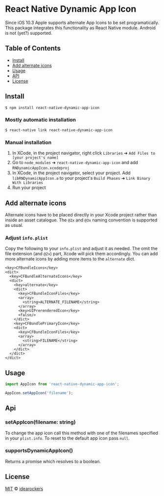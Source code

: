 
# React Native Dynamic App Icon

Since iOS 10.3 Apple supports alternate App Icons to be set programatically. This package integrates this functionality as React Native module. Android is not (yet?) supported.

## Table of Contents

- [Install](#install)
- [Add alternate icons](#add-alternate-icons)
- [Usage](#usage)
- [API](#api)
- [License](#license)

## Install

```
$ npm install react-native-dynamic-app-icon
```

### Mostly automatic installation

```
$ react-native link react-native-dynamic-app-icon
```

### Manual installation

1. In XCode, in the project navigator, right click `Libraries` ➜ `Add Files to [your project's name]`
2. Go to `node_modules` ➜ `react-native-dynamic-app-icon` and add `RNDynamicAppIcon.xcodeproj`
3. In XCode, in the project navigator, select your project. Add `libRNDynamicAppIcon.a` to your project's `Build Phases` ➜ `Link Binary With Libraries`
4. Run your project

## Add alternate icons

Alternate icons have to be placed directly in your Xcode project rather than inside an asset catalogue. The `@2x` and `@3x` naming convention is supported as usual.

### Adjust `info.plist`

Copy the following to your `info.plist` and adjust it as needed. The omit the file extension (and `@2x`) part, Xcode will pick them accordingly. You can add more alternate icons by adding more items to the `alternate` dict.

```
<key>CFBundleIcons</key>
<dict>
  <key>CFBundleAlternateIcons</key>
  <dict>
    <key>alternate</key>
    <dict>
      <key>CFBundleIconFiles</key>
      <array>
        <string>ALTERNATE_FILENAME</string>
      </array>
      <key>UIPrerenderedIcon</key>
      <false/>
    </dict>
    <key>CFBundlePrimaryIcon</key>
    <dict>
      <key>CFBundleIconFiles</key>
      <array>
        <string>FILENAME</string>
      </array>
    </dict>
  </dict>
</dict>
```

## Usage

```javascript
import AppIcon from 'react-native-dynamic-app-icon';

AppIcon.setAppIcon('filename');
```

## Api

### setAppIcon(filename: string)

To change the app icon call this method with one of the filenames specified in your `plist.info`. To reset to the default app icon pass `null`.

### supportsDynamicAppIcon()

Returns a promise which resolves to a boolean.

## License

[MIT](https://github.com/idearockers/react-native-dynamic-app-icon/blob/master/LICENSE) © [idearockers](https://www.idearockers.com/)

